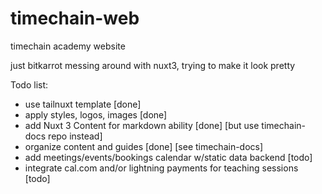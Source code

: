 # timechain-web
timechain academy website

just bitkarrot messing around with nuxt3, trying to make it look pretty

Todo list: 
- use tailnuxt template [done]
- apply styles, logos, images [done]
- add Nuxt 3 Content for markdown ability [done] [but use timechain-docs repo instead]
- organize content and guides [done] [see timechain-docs]
- add meetings/events/bookings calendar w/static data backend [todo]
- integrate cal.com and/or lightning payments for teaching sessions [todo]
